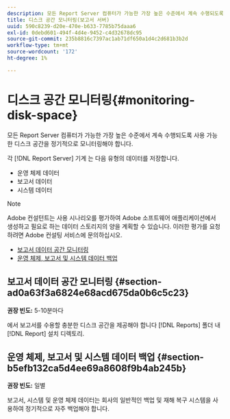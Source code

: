 ```yaml
---
description: 모든 Report Server 컴퓨터가 가능한 가장 높은 수준에서 계속 수행되도록 사용 가능한 디스크 공간을 정기적으로 모니터링해야 합니다.
title: 디스크 공간 모니터링(보고서 서버)
uuid: 590c8239-d20e-470e-b633-7785b75daaa6
exl-id: 0debd601-494f-4d4e-9452-c4d32678dc95
source-git-commit: 235b8816c7397ac1ab71df650a1d4c2d681b3b2d
workflow-type: tm+mt
source-wordcount: '172'
ht-degree: 1%

---
```


# 디스크 공간 모니터링{#monitoring-disk-space}

모든 Report Server 컴퓨터가 가능한 가장 높은 수준에서 계속 수행되도록 사용 가능한 디스크 공간을 정기적으로 모니터링해야 합니다.

각 [!DNL Report Server] 기계 는 다음 유형의 데이터를 저장합니다.

* 운영 체제 데이터
* 보고서 데이터
* 시스템 데이터

>[!NOTE]
>
>Adobe 컨설턴트는 사용 시나리오를 평가하여 Adobe 소프트웨어 애플리케이션에서 생성하고 필요로 하는 데이터 스토리지의 양을 계획할 수 있습니다. 이러한 평가를 요청하려면 Adobe 컨설팅 서비스에 문의하십시오.

* [보고서 데이터 공간 모니터링](../../../home/c-rpt-oview/c-admin-rpt/c-mon-disk-sp.md#section-ad0a63f3a6824e68acd675da0b6c5c23)
* [운영 체제, 보고서 및 시스템 데이터 백업](../../../home/c-rpt-oview/c-admin-rpt/c-mon-disk-sp.md#section-b5efb132ca5d4ee69a8608f9b4ab245b)

## 보고서 데이터 공간 모니터링 {#section-ad0a63f3a6824e68acd675da0b6c5c23}

**권장 빈도:** 5-10분마다

에서 보고서를 수용할 충분한 디스크 공간을 제공해야 합니다 [!DNL Reports] 폴더 내 [!DNL Report] 설치 디렉토리.

## 운영 체제, 보고서 및 시스템 데이터 백업 {#section-b5efb132ca5d4ee69a8608f9b4ab245b}

**권장 빈도:** 일별

보고서, 시스템 및 운영 체제 데이터는 회사의 일반적인 백업 및 재해 복구 시스템을 사용하여 정기적으로 자주 백업해야 합니다.
